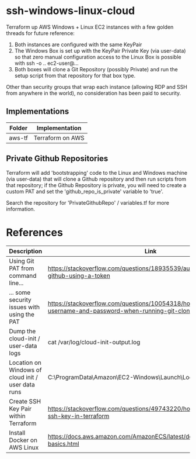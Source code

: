 # ssh-windows-linux-cloud
Terraform up AWS Windows + Linux EC2 instances with a few golden threads for future reference:

1. Both instances are configured with the same KeyPair
2. The Windows Box is set up with the KeyPair Private Key (via user-data) so that zero manual configuration access to the Linux Box is possible with ssh -o .. ec2-user@...
3. Both boxes will clone a Git Repository (possibly Private) and run the setup script from that repository for that box type. 

Other than security groups that wrap each instance (allowing RDP and SSH from anywhere in the world), no consideration has been paid to security. 

## Implementations
| Folder | Implementation   |
| ------ | ---------------- |
| aws-tf | Terraform on AWS |

## Private Github Repositories
Terraform will add 'bootstrapping' code to the Linux and Windows machine (via user-data) that will clone a Github repository and then run scripts from that repository; if the Github Repository is private, you will need to create a custom PAT and set the 'github_repo_is_private' variable to 'true'. 

Search the repository for 'PrivateGithubRepo' / variables.tf for more information. 

# References
| Description | Link |
| ------------------------------------------- | ----------- |
| Using Git PAT from command line...          | https://stackoverflow.com/questions/18935539/authenticate-with-github-using-a-token |
| ... some security issues with using the PAT | https://stackoverflow.com/questions/10054318/how-do-i-provide-a-username-and-password-when-running-git-clone-gitremote-git |
| Dump the cloud-init / user-data logs        | cat /var/log/cloud-init-output.log |
| Location on Windows of cloud init / user data runs | C:\ProgramData\Amazon\EC2-Windows\Launch\Log | 
| Create SSH Key Pair within Terraform        | https://stackoverflow.com/questions/49743220/how-do-i-create-an-ssh-key-in-terraform |
| Install Docker on AWS Linux                 | https://docs.aws.amazon.com/AmazonECS/latest/developerguide/docker-basics.html | 
